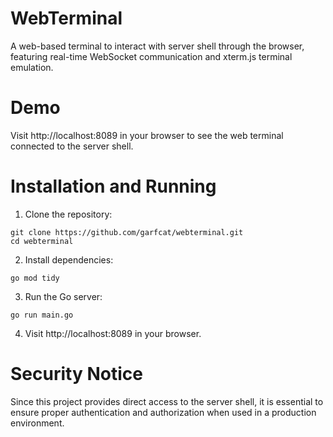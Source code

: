 # WebTerminal
A web-based terminal to interact with server shell through the browser, featuring real-time WebSocket communication and xterm.js terminal emulation.

# Demo
Visit http://localhost:8089 in your browser to see the web terminal connected to the server shell.

# Installation and Running
1. Clone the repository:
```shell
git clone https://github.com/garfcat/webterminal.git
cd webterminal
```
2. Install dependencies:
```shell
go mod tidy
```
3. Run the Go server:
```shell
go run main.go
```

4. Visit http://localhost:8089 in your browser.


# Security Notice
Since this project provides direct access to the server shell, it is essential to ensure proper authentication and authorization when used in a production environment.
